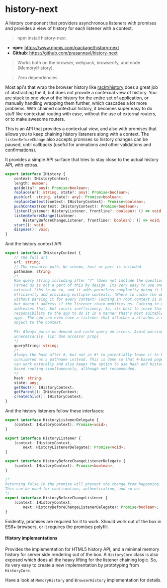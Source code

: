 # history-next

A history component that providers asynchronous listeners with promises and provides a view of history for each listener with a context.

> npm install history-next


- **npm**: https://www.npmjs.com/package/history-next
- **Github**: https://github.com/prasannavl/history-next

> Works both on the browser, webpack, browserify, and node (MemoryHistory).

> Zero dependencies.

Most api's that wrap the browser history like [rackt/history](https://github.com/rackt/history) does a great job of abstracting the it, but does not provide a contexual view of history. You are stuck to one view of the history for the entire set of application, or manually handling wrapping them further, which cascades a lot more problems. With chained contextual history, it becomes super easy to do stuff like contextual routing with ease, without the use of external routers, or to make awesome routers. 

This is an API that provides a contextual view, and also with promises that allows you to keep chaining history listeners along with a context. The `listenBeforeChange` also accepts promises so history changes can be paused, until callbacks (useful for animations and other validations and confirmations). 

It provides a simple API surface that tries to stay close to the actual history API, with extras.

```typescript
export interface IHistory {
    context: IHistoryContext;
    length: number;
    go(delta?: any): Promise<boolean>;
    replace(url: string, state?: any): Promise<boolean>;
    push(url: string, state?: any): Promise<boolean>;
    replaceContext(context: IHistoryContext): Promise<boolean>;
    pushContext(context: IHistoryContext): Promise<boolean>;
    listen(listener: HistoryListener, frontline?: boolean): () => void;
    listenBeforeChange(listener: 
        HistoryBeforeChangeListener, frontline?: boolean): () => void;
    start(): void;
    dispose(): void;
}
```

And the history context API: 

```typescript
export interface IHistoryContext {
    // The full url
    url: string;
    // The resource path. No scheme, host or port is included.
    pathname: string;
    /*
    Raw query string including after "?" (Does not include the question mark). 
    Parsed qs is not a part of this by design. Its very easy to use one of the
    external libs to do so, and it adds pointless complexity doing it here 
    efficiently and providing multiple contexts. (Where to cache the object 
    without parsing it for every context? Caching in root context is one way,
    but doesn't address if the listener chain modifies qs. Caching in each ctx
    addresses that, but incurs inefficiency. So, its best to leave that 
    responsibility to the app to do it in a manner that's most suitable for the
    app). The app can even have a listener that attaches a attaches a query 
    object to the context. 
    
    PS: Always parse on-demand and cache query on access. Avoid parsing it
    unnecessarily. Tip: Use accessor props
    */
    queryString: string;
    /*
    Always the hash after #, but not as #! to potentially leave it to be 
    considered as a pathname instead. This is done so that #-based page links 
    can work naturally and also keeps the option to use hash and history api 
    based routing simultaneously, although not recommended.
    */
    hash: string;
    state: any;
    getRoot(): IHistoryContext;
    getParent(): IHistoryContext;
    createChild(): IHistoryContext;
}
```

And the history listeners follow these interfaces: 

```typescript
export interface HistoryListenerDelegate {
    (context: IHistoryContext): Promise<void>;
}

export interface HistoryListener {
    (context: IHistoryContext, 
        next: HistoryListenerDelegate): Promise<void>;
}

export interface HistoryBeforeChangeListenerDelegate {
    (context: IHistoryContext): Promise<boolean>;
}

/*
Returning false in the promise will prevent the change from happening.
This can be used for confirmation, authentication, and so on.
*/
export interface HistoryBeforeChangeListener {
    (context: IHistoryContext, 
        next: HistoryBeforeChangeListenerDelegate): Promise<boolean>;
}
```

Evidently, promises are required for it to work. Should work out of the box in ES6+ browsers, or it requires the promises polyfill. 

#### History implementations

Provides the implementation for HTML5 history API, and a minimal memory history for server side rendering out of the box.
A `HistoryCore` class is also exposed which does all the heavy lifting for the listener chaining logic. So, its very easy to create a new implementation by prototyping from `HistoryCore`. 

Have a look at `MemoryHistory` and `BrowserHistory` implementation for details.  